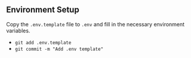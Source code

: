## Environment Setup

Copy the `.env.template` file to `.env` and fill in the necessary environment variables.

- `git add .env.template`
- `git commit -m "Add .env template"`
